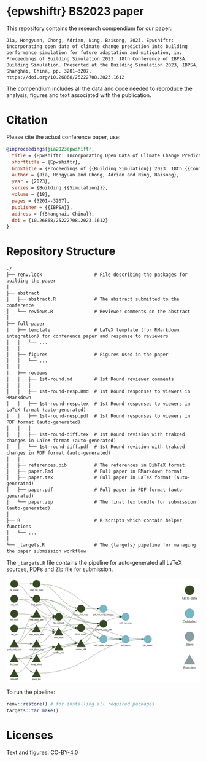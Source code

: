 # {epwshiftr} BS2023 paper

This repository contains the research compendium for our paper:

    Jia, Hongyuan, Chong, Adrian, Ning, Baisong, 2023. Epwshiftr: incorporating open data of climate change prediction into building performance simulation for future adaptation and mitigation, in: Proceedings of Building Simulation 2023: 18th Conference of IBPSA, Building Simulation. Presented at the Building Simulation 2023, IBPSA, Shanghai, China, pp. 3201–3207. https://doi.org/10.26868/25222708.2023.1612

The compendium includes all the data and code needed to reproduce the analysis,
figures and text associated with the publication.

# Citation

Please cite the actual conference paper, use:

```bibtex
@inproceedings{jia2023epwshiftr,
  title = {Epwshiftr: Incorporating Open Data of Climate Change Prediction into Building Performance Simulation for Future Adaptation and Mitigation},
  shorttitle = {Epwshiftr},
  booktitle = {Proceedings of {{Building Simulation}} 2023: 18th {{Conference}} of {{IBPSA}}},
  author = {Jia, Hongyuan and Chong, Adrian and Ning, Baisong},
  year = {2023},
  series = {Building {{Simulation}}},
  volume = {18},
  pages = {3201--3207},
  publisher = {{IBPSA}},
  address = {{Shanghai, China}},
  doi = {10.26868/25222708.2023.1612}
}
```

# Repository Structure

```
./
├── renv.lock                   # File describing the packages for building the paper
│
├── abstract
│   ├── abstract.R              # The abstract submitted to the conference
│   └── reviews.R               # Reviewer comments on the abstract
│
├── full-paper
│   ├── template                # LaTeX template (for RMarkdown integration) for conference paper and response to reviewers
│   │   └── ...
│   │
│   ├── figures                 # Figures used in the paper
│   │   └── ...
│   │
│   ├── reviews
│   │   ├── 1st-round.md        # 1st Round reviewer comments
│   │   │
│   │   ├── 1st-round-resp.Rmd  # 1st Round responses to viewers in RMarkdown
│   │   ├── 1st-round-resp.tex  # 1st Round responses to viewers in LaTeX format (auto-generated)
│   │   ├── 1st-round-resp.pdf  # 1st Round responses to viewers in PDF format (auto-generated)
│   │   │
│   │   ├── 1st-round-diff.tex  # 1st Round revision with trakced changes in LaTeX format (auto-generated)
│   │   └── 1st-round-diff.pdf  # 1st Round revision with trakced changes in PDF format (auto-generated)
│   │
│   ├── references.bib          # The references in BibTeX format
│   ├── paper.Rmd               # Full paper in RMarkdown format
│   ├── paper.tex               # Full paper in LaTeX format (auto-generated)
│   ├── paper.pdf               # Full paper in PDF format (auto-generated)
│   └── paper.zip               # The final tex bundle for submission (auto-generated)
│
├── R                           # R scripts which contain helper functions
│   └── ...
│
└── _targets.R                  # The {targets} pipeline for managing the paper submission workflow

```

The `_targets.R` file contains the pipeline for auto-generated all LaTeX sources,
PDFs and Zip file for submission.

![{targets} workflow](./figures/workflow.png)

To run the pipeline:

```r
renv::restore() # for installing all required packages
targets::tar_make()
```

# Licenses

Text and figures: [CC-BY-4.0](http://creativecommons.org/licenses/by/4.0/)
